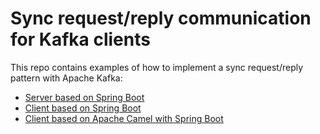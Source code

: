 # Sync request/reply communication for Kafka clients
This repo contains examples of how to implement a sync request/reply pattern with Apache Kafka:
- [Server based on Spring Boot](spring-server)
- [Client based on Spring Boot](spring-client)
- [Client based on Apache Camel with Spring Boot](camel-client)

